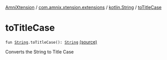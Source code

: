 [AmniXtension](../../index.md) / [com.amnix.xtension.extensions](../index.md) / [kotlin.String](index.md) / [toTitleCase](./to-title-case.md)

# toTitleCase

`fun `[`String`](https://kotlinlang.org/api/latest/jvm/stdlib/kotlin/-string/index.html)`.toTitleCase(): `[`String`](https://kotlinlang.org/api/latest/jvm/stdlib/kotlin/-string/index.html) [(source)](https://github.com/AmniX/AmniXTension/tree/master/AmniXtension/src/main/java/com/amnix/xtension/extensions/StringsExtension.kt#L94)

Converts the String to Title Case

